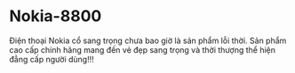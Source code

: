 # Nokia-8800
Điện thoại Nokia cổ sang trọng chưa bao giờ là sản phẩm lỗi thời. Sản phẩm cao cấp chính hãng mang đến vẻ đẹp sang trọng và thời thượng thể hiện đẳng cấp người dùng!!!
